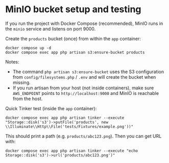 # MinIO bucket setup and testing

If you run the project with Docker Compose (recommended), MinIO runs in the `minio` service and listens on port 9000.

Create the `products` bucket (once) from within the `app` container:

    docker compose up -d
    docker compose exec app php artisan s3:ensure-bucket products

Notes:
- The command `php artisan s3:ensure-bucket` uses the S3 configuration from `config/filesystems.php` / `.env` and will create the bucket when missing.
- If you run artisan from your host (not inside containers), make sure `AWS_ENDPOINT` points to `http://localhost:9000` and MinIO is reachable from the host.

Quick Tinker test (inside the `app` container):

    docker compose exec app php artisan tinker --execute "Storage::disk('s3')->putFile('products', new \\Illuminate\\Http\\File('tests/Fixtures/example.png'))"

This should print a path (e.g. `products/abc123.png`). Then you can get URL with:

    docker compose exec app php artisan tinker --execute "echo Storage::disk('s3')->url('products/abc123.png')"
